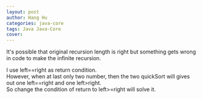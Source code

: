 ```yaml
---
layout: post
author: Hang Hu
categories: java-core
tags: Java Java-Core 
cover: 
---
```


It's possible that original recursion length is right but something gets wrong in code to make the infinite recursion.  

I use left==right as return condition.  
However, when at last only two number, then the two quickSort will gives out one left==right and one left>right.  
So change the condition of return to left>=right will solve it.
